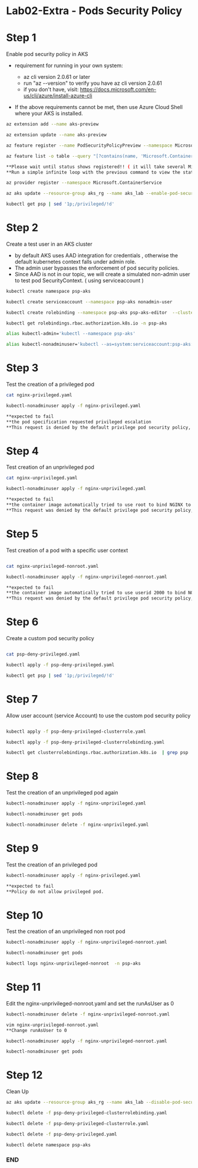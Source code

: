 #  Lab02-Extra - Pods Security Policy
# Step 1 
Enable pod security policy in AKS 
- requirement for running in your own system: 
    * az cli version 2.0.61 or later 
    * run "az --version" to verify you have az cli version 2.0.61
    * if you don't have, visit: https://docs.microsoft.com/en-us/cli/azure/install-azure-cli

- If the above requirements cannot be met, then use Azure Cloud Shell where your AKS is installed.

```sh
az extension add --name aks-preview

az extension update --name aks-preview

az feature register --name PodSecurityPolicyPreview --namespace Microsoft.ContainerService

az feature list -o table --query "[?contains(name, 'Microsoft.ContainerService/PodSecurityPolicyPreview')].{Name:name,State:properties.state}"

**Please wait until status shows registered!! ( it will take several Minutes )
**Run a simple infinite loop with the previous command to view the status

az provider register --namespace Microsoft.ContainerService

az aks update --resource-group aks_rg --name aks_lab --enable-pod-security-policy

kubectl get psp | sed '1p;/privileged/!d'
```

# Step 2 
Create a test user in an AKS cluster
- by default AKS uses AAD integration for credentials , otherwise the default kubernetes context falls under admin role.
- The admin user bypasses the enforcement of pod security policies.
- Since AAD is not in our topic, we will create a simulated non-admin user to test pod SecurityContext. ( using serviceaccount )

```sh
kubectl create namespace psp-aks

kubectl create serviceaccount --namespace psp-aks nonadmin-user

kubectl create rolebinding --namespace psp-aks psp-aks-editor  --clusterrole=edit --serviceaccount=psp-aks:nonadmin-user

kubectl get rolebindings.rbac.authorization.k8s.io -n psp-aks

alias kubectl-admin='kubectl --namespace psp-aks'

alias kubectl-nonadminuser='kubectl --as=system:serviceaccount:psp-aks:nonadmin-user --namespace psp-aks'
```

# Step 3 
Test the creation of a privileged pod

```sh
cat nginx-privileged.yaml

kubectl-nonadminuser apply -f nginx-privileged.yaml

**expected to fail 
**the pod specification requested privileged escalation
**This request is denied by the default privilege pod security policy, so the pod fails to be scheduled
```

# Step 4 
Test creation of an unprivileged pod

```sh
cat nginx-unprivileged.yaml

kubectl-nonadminuser apply -f nginx-unprivileged.yaml

**expected to fail 
**the container image automatically tried to use root to bind NGINX to port 80.
**This request was denied by the default privilege pod security policy, so the pod fails to start
```

# Step 5
Test creation of a pod with a specific user context

```sh

cat nginx-unprivileged-nonroot.yaml

kubectl-nonadminuser apply -f nginx-unprivileged-nonroot.yaml

**expected to fail 
**the container image automatically tried to use userid 2000 to bind NGINX to port 80.
**This request was denied by the default privilege pod security policy, so the pod fails to start
```

# Step 6
Create a custom pod security policy

```sh

cat psp-deny-privileged.yaml

kubectl apply -f psp-deny-privileged.yaml

kubectl get psp | sed '1p;/privileged/!d'
```

# Step 7
Allow user account (service Account) to use the custom pod security policy

```sh

kubectl apply -f psp-deny-privileged-clusterrole.yaml

kubectl apply -f psp-deny-privileged-clusterrolebinding.yaml

kubectl get clusterrolebindings.rbac.authorization.k8s.io  | grep psp
```


# Step 8
Test the creation of an unprivileged pod again

```sh
kubectl-nonadminuser apply -f nginx-unprivileged.yaml

kubectl-nonadminuser get pods

kubectl-nonadminuser delete -f nginx-unprivileged.yaml
```

# Step 9
Test the creation of an privileged pod 

```sh
kubectl-nonadminuser apply -f nginx-privileged.yaml

**expected to fail 
**Policy do not allow privileged pod.
```

# Step 10 
Test the creation of an unprivileged  non root pod 

```sh 
kubectl-nonadminuser apply -f nginx-unprivileged-nonroot.yaml

kubectl-nonadminuser get pods

kubectl logs nginx-unprivileged-nonroot  -n psp-aks
```

# Step 11 
Edit the nginx-unprivileged-nonroot.yaml and set the runAsUser as 0 

```sh 
kubectl-nonadminuser delete -f nginx-unprivileged-nonroot.yaml

vim nginx-unprivileged-nonroot.yaml
**Change runAsUser to 0 

kubectl-nonadminuser apply -f nginx-unprivileged-nonroot.yaml

kubectl-nonadminuser get pods
```

# Step 12 
Clean Up
```sh
az aks update --resource-group aks_rg --name aks_lab --disable-pod-security-policy

kubectl delete -f psp-deny-privileged-clusterrolebinding.yaml

kubectl delete -f psp-deny-privileged-clusterrole.yaml

kubectl delete -f psp-deny-privileged.yaml

kubectl delete namespace psp-aks
```


### END
